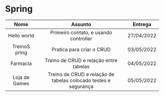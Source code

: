 # Spring

Nome |Assunto|Entrega
:--:|:--:|:--:
Hello world|Primeiro contato, e usando controller|27/04/2022
TreinoS pring| Pratica para criar o CRUD| 03/05/2022
Farmacia | Treino de CRUD e relação entre tabelas | 04/05/2022
Loja de Games| Treino de CRUD e relação de tabelas colocado testes e segurança| 05/05/2022
